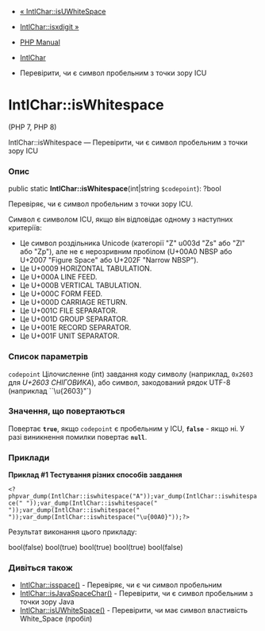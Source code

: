 - [« IntlChar::isUWhiteSpace](intlchar.isuwhitespace.md)
- [IntlChar::isxdigit »](intlchar.isxdigit.md)

- [PHP Manual](index.md)
- [IntlChar](class.intlchar.md)
- Перевірити, чи є символ пробельним з точки зору ICU

# IntlChar::isWhitespace

(PHP 7, PHP 8)

IntlChar::isWhitespace — Перевірити, чи є символ пробельним з
точки зору ICU

### Опис

public static **IntlChar::isWhitespace**(int\|string `$codepoint`):
?bool

Перевіряє, чи є символ пробельним з точки зору ICU.

Символ є символом ICU, якщо він відповідає
одному з наступних критеріїв:

- Це символ роздільника Unicode (категорії "Z" u003d "Zs" або "Zl" або
"Zp"), але не є нерозривним пробілом (U+00A0 NBSP або U+2007
"Figure Space" або U+202F "Narrow NBSP").
- Це U+0009 HORIZONTAL TABULATION.
- Це U+000A LINE FEED.
- Це U+000B VERTICAL TABULATION.
- Це U+000C FORM FEED.
- Це U+000D CARRIAGE RETURN.
- Це U+001C FILE SEPARATOR.
- Це U+001D GROUP SEPARATOR.
- Це U+001E RECORD SEPARATOR.
- Це U+001F UNIT SEPARATOR.

### Список параметрів

`codepoint`
Цілочисленне (int) завдання коду символу (наприклад, `0x2603` для *U+2603
СНІГОВИКА*), або символ, закодований рядок UTF-8 (наприклад
``\u{2603}"`)

### Значення, що повертаються

Повертає **`true`**, якщо `codepoint` є пробельним у ICU,
**`false`** - якщо ні. У разі виникнення помилки повертає
**`null`**.

### Приклади

**Приклад #1 Тестування різних способів завдання**

` <?phpvar_dump(IntlChar::iswhitespace("A"));var_dump(IntlChar::iswhitespace(" "));var_dump(IntlChar::iswhitespace("
"));var_dump(IntlChar::iswhitespace(" "));var_dump(IntlChar::iswhitespace("\u{00A0}"));?> `

Результат виконання цього прикладу:

bool(false)
bool(true)
bool(true)
bool(true)
bool(false)

### Дивіться також

- [IntlChar::isspace()](intlchar.isspace.md) - Перевіряє, чи є
чи символ пробельним
- [IntlChar::isJavaSpaceChar()](intlchar.isjavaspacechar.md) -
Перевірити, чи є символ пробельним з точки зору Java
- [IntlChar::isUWhiteSpace()](intlchar.isuwhitespace.md) -
Перевірити, чи має символ властивість White_Space (пробіл)
